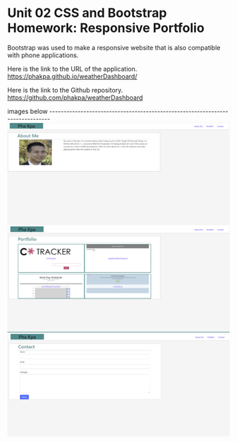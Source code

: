 # Unit 02 CSS and Bootstrap Homework: Responsive Portfolio

Bootstrap was used to make a responsive website that is also compatible with phone applications.

Here is the link to the URL of the application. https://phakpa.github.io/weatherDashboard/

Here is the link to the Github repository. https://github.com/phakpa/weatherDashboard

images below ------------------------------------------------------------------------------
![](Assets/Images/aboutme1.PNG)
![](Assets/Images/aboutme2.PNG)
![](Assets/Images/aboutme3.PNG)
